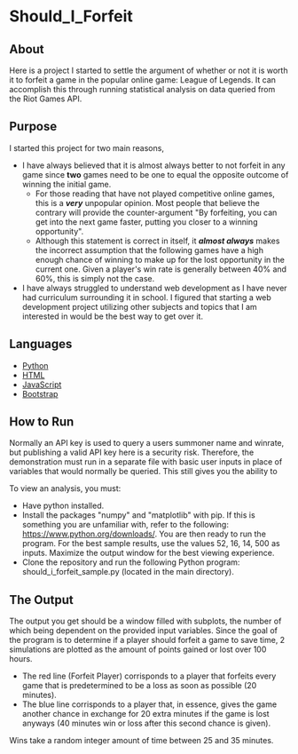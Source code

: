 # Should_I_Forfeit
## About
Here is a project I started to settle the argument of whether or not it is worth it to forfeit a game in the popular online game: League of Legends. It can accomplish this through running statistical analysis on data queried from the Riot Games API.

## Purpose
I started this project for two main reasons,
- I have always believed that it is almost always better to not forfeit in any game since **two** games need to be one to equal the opposite outcome of winning the initial game.
    - For those reading that have not played competitive online games, this is a ***very*** unpopular opinion. Most people that believe the contrary will provide the counter-argument "By forfeiting, you can get into the next game faster, putting you closer to a winning opportunity".
    - Although this statement is correct in itself, it ***almost always*** makes the incorrect assumption that the following games have a high enough chance of winning to make up for the lost opportunity in the current one. Given a player's win rate is generally between 40% and 60%, this is simply not the case.
- I have always struggled to understand web development as I have never had curriculum surrounding it in school. I figured that starting a web development project utilizing other subjects and topics that I am interested in would be the best way to get over it.

## Languages
- [Python](https://www.python.org/)
- [HTML](https://html.com/)
- [JavaScript](https://www.javascript.com/)
- [Bootstrap](https://getbootstrap.com/)

## How to Run
Normally an API key is used to query a users summoner name and winrate, but publishing a valid API key here is a security risk. Therefore, the demonstration must run in a separate file with basic user inputs in place of variables that would normally be queried. This still gives you the ability to 

To view an analysis, you must:
- Have python installed.
- Install the packages "numpy" and "matplotlib" with pip.
If this is something you are unfamiliar with, refer to the following: https://www.python.org/downloads/.
You are then ready to run the program. For the best sample results, use the values 52, 16, 14, 500 as inputs. Maximize the output window for the best viewing experience.
- Clone the repository and run the following Python program: should_i_forfeit_sample.py (located in the main directory).

## The Output
The output you get should be a window filled with subplots, the number of which being dependent on the provided input variables. Since the goal of the program is to determine if a player should forfeit a game to save time, 2 simulations are plotted as the amount of points gained or lost over 100 hours.
- The red line (Forfeit Player) corrisponds to a player that forfeits every game that is predetermined to be a loss as soon as possible (20 minutes).
- The blue line corrisponds to a player that, in essence, gives the game another chance in exchange for 20 extra minutes if the game is lost anyways (40 minutes win or loss after this second chance is given).

Wins take a random integer amount of time between 25 and 35 minutes.
